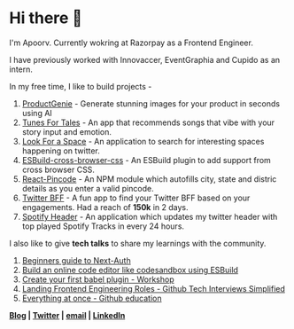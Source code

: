 # Hi there 👋

I'm Apoorv. Currently wokring at Razorpay as a Frontend Engineer. 

I have previously worked with Innovaccer, EventGraphia and Cupido as an intern.

In my free time, I like to build projects - 

1. [ProductGenie](https://productgenie.in/) - Generate stunning images for your product in seconds using AI
2. [Tunes For Tales](http://tunesfortales.fun/) - An app that recommends songs that vibe with your story input and emotion.
3. [Look For a Space](lookfora.space) - An application to search for interesting spaces happening on twitter.
4. [ESBuild-cross-browser-css](https://www.npmjs.com/package/esbuild-plugin-cross-browser-css) - An ESBuild plugin to add support from cross browser CSS.
5. [React-Pincode](https://www.npmjs.com/package/react-pincode) - An NPM module which autofills city, state and distric details as you enter a valid pincode. 
6. [Twitter BFF](http://twitterbff.vercel.app/) - A fun app to find your Twitter BFF based on your engagements. Had a reach of **150k** in 2 days.
7. [Spotify Header](https://twitter.com/apoorv_taneja) - An application which updates my twitter header with top played Spotify Tracks in every 24 hours.


I also like to give **tech talks** to share my learnings with the community.
1. [Beginners guide to Next-Auth](https://www.youtube.com/watch?v=npZsJxWntJM)
2. [Build an online code editor like codesandbox using ESBuild](https://www.youtube.com/watch?v=SM3AfRvp3-Y)
3. [Create your first babel plugin - Workshop](https://www.youtube.com/watch?v=dgK__fSFZzc)
4. [Landing Frontend Engineering Roles - Github Tech Interviews Simplified](https://www.twitch.tv/videos/1185692903?collection=IQOse4ZdmRbKWg)
5. [Everything at once  - Github education](https://www.twitch.tv/videos/1290211173?collection=i1ut3sdmzxaOAQ)



**[Blog](https://blog.plxity.co/) | [Twitter](https://twitter.com/apoorv_taneja) | [email](apoorvtaneja@outlook.com) | [LinkedIn](https://www.linkedin.com/in/apoorvtaneja/)**




